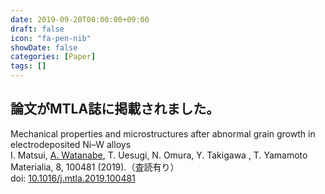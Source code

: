 ```yaml
---
date: 2019-09-20T00:00:00+09:00
draft: false
icon: "fa-pen-nib"
showDate: false
categories: [Paper]
tags: []
---
```


## 論文がMTLA誌に掲載されました。

Mechanical properties and microstructures after abnormal grain growth in electrodeposited Ni–W alloys  
    I. Matsui, <u>A. Watanabe</u>, T. Uesugi, N. Omura, Y. Takigawa  , T. Yamamoto  
    Materialia, 8, 100481 (2019).（査読有り）  
    doi: [10.1016/j.mtla.2019.100481](https://doi.org/10.1016/j.mtla.2019.100481)

<div class="iframely-embed"><div class="iframely-responsive" style="height: 140px; padding-bottom: 0;"><a href="https://www.sciencedirect.com/science/article/abs/pii/S2589152919302777" data-iframely-url="//iframely.net/OjSlJvo"></a></div></div><script async src="//iframely.net/embed.js"></script>